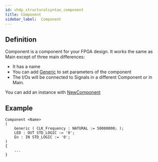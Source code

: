 ```yaml
---
id: vhdp_structuralsyntax_component
title: Component
sidebar_label:  Component
---
```


## Definition

Component is a component for your FPGA design.
It works the same as Main except of three main differences: 
- It has a name
- You can add [Generic](/docs/vhdp_structuralsyntax_generic) to set parameters of the component 
- The I/Os will be connected to Signals in a different Component or in Main.


You can add an instance with [NewComponent](/docs/vhdp_structuralsyntax_newcomponent)



## Example
```vhdp
Component <Name>
(
    Generic ( CLK_Frequency : NATURAL := 50000000; );
    LED : OUT STD_LOGIC := '0';
    En : IN STD_LOGIC := '0';
)
{
    ...
}
```
